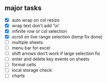 ## major tasks
- [x] auto wrap on col resize
- [x] wrap text don't add '\n'
- [x] infinite row or col selection
- [x] scroll on live range selection (temp fix done)
- [ ] multiple sheets
- [ ] menu bar for excel
- [ ] shift arrows don't work if large selection fix
- [ ] enter and delete key events on sheets
- [ ] format cells
- [ ] local storage check
- [ ] charts

<!--format options
dbl click for auto resize (--col done--)
aggregate funstions (--func made--)
find --half done--
replace function
save locally full sheet
text wrap --done--
col and row infinity selection



col auto resize ignores wrap --done--
call text wrapper on col resize >